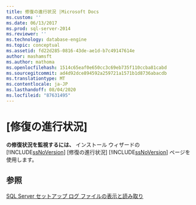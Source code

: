 ```yaml
---
title: 修復の進行状況 |Microsoft Docs
ms.custom: ''
ms.date: 06/13/2017
ms.prod: sql-server-2014
ms.reviewer: ''
ms.technology: database-engine
ms.topic: conceptual
ms.assetid: fd22d285-0816-43de-ae1d-b7c49147614e
author: mashamsft
ms.author: mathoma
ms.openlocfilehash: 1514c65eaf0e650cc3c69eb735f110ccba81cabd
ms.sourcegitcommit: ad4d92dce894592a259721a1571b1d8736abacdb
ms.translationtype: MT
ms.contentlocale: ja-JP
ms.lasthandoff: 08/04/2020
ms.locfileid: "87631495"
---
```

# <a name="repair-progress"></a>[修復の進行状況]
  **の修復状況を監視するには、** インストール ウィザードの [!INCLUDE[ssNoVersion](../../includes/ssnoversion-md.md)] [修復の進行状況] [!INCLUDE[ssNoVersion](../../includes/ssnoversion-md.md)] ページを使用します。  
  
## <a name="see-also"></a>参照  
 [SQL Server セットアップ ログ ファイルの表示と読み取り](../../database-engine/install-windows/view-and-read-sql-server-setup-log-files.md)  
  
  

